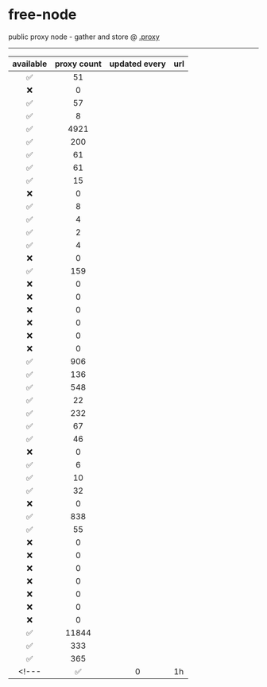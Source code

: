 # free-node
public proxy node - gather and store @ [.proxy](https://github.com/mheidari98/.proxy)

---

| available | proxy count | updated every | url |
|:---------:|:---------:|:-------------:|-----|
| ✅ | 51 |
| ❌ | 0 |
| ✅ | 57 |
| ✅ | 8 |
| ✅ | 4921 |
| ✅ | 200 |
| ✅ | 61 |
| ✅ | 61 |
| ✅ | 15 |
| ❌ | 0 |
| ✅ | 8 |
| ✅ | 4 |
| ✅ | 2 |
| ✅ | 4 |
| ❌ | 0 |
| ✅ | 159 |
| ❌ | 0 |
| ❌ | 0 |
| ❌ | 0 |
| ❌ | 0 |
| ❌ | 0 |
| ❌ | 0 |
| ✅ | 906 |
| ✅ | 136 |
| ✅ | 548 |
| ✅ | 22 |
| ✅ | 232 |
| ✅ | 67 |
| ✅ | 46 |
| ❌ | 0 |
| ✅ | 6 |
| ✅ | 10 |
| ✅ | 32 |
| ❌ | 0 |
| ✅ | 838 |
| ✅ | 55 |
| ❌ | 0 |
| ❌ | 0 |
| ❌ | 0 |
| ❌ | 0 |
| ❌ | 0 |
| ❌ | 0 |
| ❌ | 0 |
| ✅ | 11844 |
| ✅ | 333 |
| ✅ | 365 |
<!---| ✅ | 0 | 1h |https://raw.githubusercontent.com/tbbatbb/Proxy/master/dist/v2ray.config.txt|-->